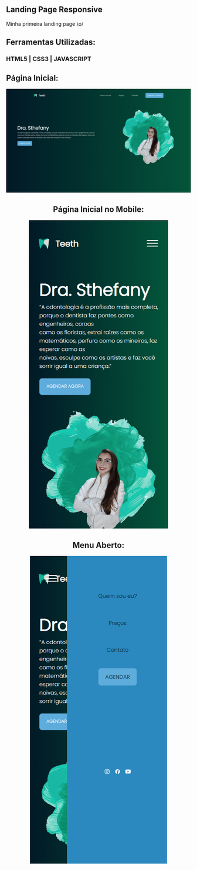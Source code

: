 
## Landing Page Responsive
Minha primeira landing page \o/ 

## Ferramentas Utilizadas:

### HTML5 | CSS3 | JAVASCRIPT

## Página Inicial:

![Home](https://github.com/Lucas-Woibau/Landing-Page-Responsive/blob/main/public/img/foto1.png?raw=true)

<div align="center">

## Página Inicial no Mobile:

![Responsiveness](https://github.com/Lucas-Woibau/Landing-Page-Responsive/blob/main/public/img/foto2.png?raw=true)

## Menu Aberto:

![Fotos](https://github.com/Lucas-Woibau/Landing-Page-Responsive/blob/main/public/img/foto2.1.png?raw=true)

</div>

